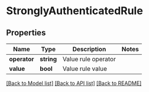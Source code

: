 # StronglyAuthenticatedRule

## Properties
Name | Type | Description | Notes
------------ | ------------- | ------------- | -------------
**operator** | **string** | Value rule operator | 
**value** | **bool** | Value rule value | 

[[Back to Model list]](../../README.md#documentation-for-models) [[Back to API list]](../../README.md#documentation-for-api-endpoints) [[Back to README]](../../README.md)

